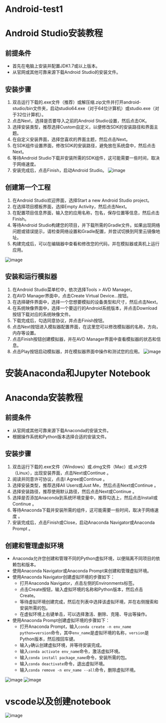# Android-test1
# Android Studio安装教程

## 前提条件

- 首先在电脑上安装并配置JDK1.7或以上版本。
- 从官网或其他可靠来源下载Android Studio的安装文件。

## 安装步骤

1. 双击运行下载的.exe文件（推荐）或解压缩.zip文件并打开android-studio/bin文件夹，启动studio64.exe（对于64位计算机）或studio.exe（对于32位计算机）。
2. 点击Next，选择是否要导入之前的Android Studio设置，然后点击OK。
3. 选择安装类型，推荐选择Custom自定义，以便修改SDK的安装路径和界面主题。
4. 在自定义安装界面，选择您喜欢的界面主题，然后点击Next。
5. 在SDK组件设置界面，修改SDK的安装路径，避免放在系统盘中，然后点击Next。
6. 等待Android Studio下载并安装所需的SDK组件，这可能需要一些时间，取决于网络速度。
7. 安装完成后，点击Finish，启动Android Studio。
![image](https://user-images.githubusercontent.com/98248583/231820114-48d16623-ccff-4bd3-8709-782680737f85.png)

## 创建第一个工程

1. 在Android Studio欢迎界面，选择Start a new Android Studio project。
2. 在选择项目模板界面，选择Empty Activity，然后点击Next。
3. 在配置项目信息界面，输入您的应用名称，包名，保存位置等信息，然后点击Finish。
4. 等待Android Studio构建您的项目，并下载所需的Gradle文件。如果出现网络问题或错误提示，请检查网络设置和Gradle配置，并尝试切换到阿里云镜像地址。
5. 构建完成后，可以在编辑器中查看和修改您的代码，并在模拟器或真机上运行应用。

![image](https://user-images.githubusercontent.com/98248583/231820381-fa2ecdbc-3946-4cbd-801e-fc514b11299f.png)


## 安装和运行模拟器

1. 在Android Studio菜单栏中，依次选择Tools > AVD Manager。
2. 在AVD Manager界面中，点击Create Virtual Device...按钮。
3. 在选择硬件界面中，选择一个您想要模拟的设备类型和尺寸，然后点击Next。
4. 在系统映像界面中，选择一个要运行的Android系统版本，并点击Download按钮下载对应的系统映像文件。
5. 下载完成后，勾选同意协议，并点击Finish按钮。
6. 点击Next按钮进入模拟器配置界面，在这里您可以修改模拟器的名称，方向，内存等设置。
7. 点击Finish按钮创建模拟器，并在AVD Manager界面中查看模拟器的状态和信息。
8. 点击Play按钮启动模拟器，并在模拟器界面中操作和测试您的应用。
![image](https://user-images.githubusercontent.com/98248583/231820681-b3a67e2f-63ba-428f-86a8-aad6d167639c.png)

# 安装Anaconda和Jupyter Notebook

# Anaconda安装教程

## 前提条件

- 从官网或其他可靠来源下载Anaconda的安装文件。
- 根据操作系统和Python版本选择合适的安装文件。

## 安装步骤

1. 双击运行下载的.exe文件（Windows）或.dmg文件（Mac）或.sh文件（Linux），出现安装界面，点击Next或Continue 。
2. 阅读并同意许可协议，点击I Agree或Continue 。
3. 选择安装类型，推荐选择All Users或Just Me，然后点击Next或Continue 。
4. 选择安装路径，推荐使用默认路径，然后点击Next或Continue 。
5. 选择是否添加Anaconda到系统环境变量中，推荐勾选上，然后点击Install或Continue 。
6. 等待Anaconda下载并安装所需的组件，这可能需要一些时间，取决于网络速度 。
7. 安装完成后，点击Finish或Close，启动Anaconda Navigator或Anaconda Prompt 。

## 创建和管理虚拟环境

- Anaconda允许您创建和管理不同的Python虚拟环境，以便隔离不同项目的依赖包和版本。
- 使用Anaconda Navigator或Anaconda Prompt来创建和管理虚拟环境。
- 使用Anaconda Navigator创建虚拟环境的步骤如下：
  - 打开Anaconda Navigator，点击左侧的Environments标签。
  - 点击Create按钮，输入虚拟环境的名称和Python版本，然后点击Create。
  - 等待虚拟环境创建完成，然后在列表中选择该虚拟环境，并在右侧搜索和安装所需的包。
  - 在虚拟环境上右键单击，可以选择激活、删除、克隆、导出等操作。
- 使用Anaconda Prompt创建虚拟环境的步骤如下：
  - 打开Anaconda Prompt，输入`conda create -n env_name python=version`命令，其中`env_name`是虚拟环境的名称，`version`是Python版本，然后按回车键。
  - 输入`y`确认创建虚拟环境，并等待安装完成。
  - 输入`conda activate env_name`命令，激活虚拟环境。
  - 输入`conda install package_name`命令，安装所需的包。
  - 输入`conda deactivate`命令，退出虚拟环境。
  - 输入`conda remove -n env_name --all`命令，删除虚拟环境。

![image](https://user-images.githubusercontent.com/98248583/231822439-8a35956e-c60e-4da8-89dc-3e06d586a122.png)
![image](https://user-images.githubusercontent.com/98248583/231824953-e9bba6fe-8fee-46f5-9ee8-b6b1a693dd55.png)


# vscode以及创建notebook

![image](https://user-images.githubusercontent.com/98248583/231825377-6b4577c0-d30b-458b-ad91-cbf321fac69b.png)
